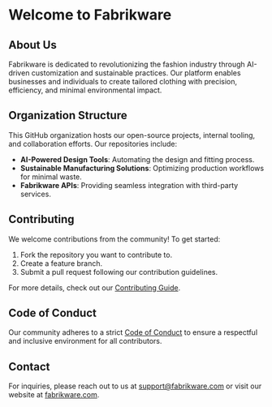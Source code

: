 # Welcome to Fabrikware

## About Us
Fabrikware is dedicated to revolutionizing the fashion industry through AI-driven customization and sustainable practices. Our platform enables businesses and individuals to create tailored clothing with precision, efficiency, and minimal environmental impact.

## Organization Structure
This GitHub organization hosts our open-source projects, internal tooling, and collaboration efforts. Our repositories include:

- **AI-Powered Design Tools**: Automating the design and fitting process.
- **Sustainable Manufacturing Solutions**: Optimizing production workflows for minimal waste.
- **Fabrikware APIs**: Providing seamless integration with third-party services.

## Contributing
We welcome contributions from the community! To get started:
1. Fork the repository you want to contribute to.
2. Create a feature branch.
3. Submit a pull request following our contribution guidelines.

For more details, check out our [Contributing Guide](CONTRIBUTING.md).

## Code of Conduct
Our community adheres to a strict [Code of Conduct](CODE_OF_CONDUCT.md) to ensure a respectful and inclusive environment for all contributors.

## Contact
For inquiries, please reach out to us at [support@fabrikware.com](mailto:support@fabrikware.com) or visit our website at [fabrikware.com](https://fabrikware.com).
